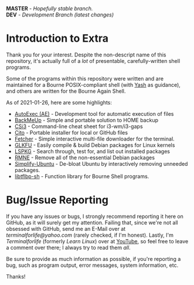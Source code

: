 **MASTER** - _Hopefully stable branch._\
**DEV** - _Development Branch (latest changes)_

# Introduction to Extra

Thank you for your interest. Despite the non-descript name of this repository, it's actually full of a _lot_ of presentable, carefully-written shell programs.

Some of the programs within this repository were written and are maintained for a Bourne POSIX-compliant shell (with [Yash](https://yash.osdn.jp/) as guidance), and others are written for the Bourne Again Shell.

As of 2021-01-26, here are some highlights:

  * [AutoExec (AE)](source/autoexec) - Development tool for automatic execution of files
  * [BackMeUp](source/backmeup) - Simple and portable solution to HOME backup
  * [CSi3](source/csi3) - Command-line cheat sheet for i3-wm/i3-gaps
  * [Cito](source/cito) - Portable installer for local or GitHub files
  * [Fetcher](source/fetcher) - Simple interactive multi-file downloader for the terminal.
  * [GLKFU](source/glkfu) - Easily compile & build Debian packages for Linux kernels
  * [LSPKG](source/lspkg) - Search through, test for, and list out installed packages
  * [RMNE](source/rmne) - Remove all of the non-essential Debian packages
  * [Simplify-Ubuntu](source/simplify-ubuntu) - De-bloat Ubuntu by interactively removing unneeded packages.
  * [libtflbp-sh](source/libtflbp-sh) - Function library for Bourne Shell programs.

# Bug/Issue Reporting

If you have any issues or bugs, I strongly recommend reporting it here on GitHub, as it will surely get my attention. Failing that, since we're not all obsessed with GitHub, send me an E-Mail over at _terminalforlife@yahoo.com_ (rarely checked, if I'm honest). Lastly, I'm _Terminalforlife_ (formerly _Learn Linux_) over at [YouTube](https://www.youtube.com/c/Terminalforlife), so feel free to leave a comment over there; I always try to read them _all_.

Be sure to provide as much information as possible, if you're reporting a bug, such as program output, error messages, system information, etc.

Thanks!
